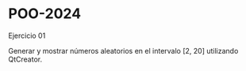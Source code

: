 # POO-2024

Ejercicio 01 

Generar y mostrar números aleatorios en el intervalo [2, 20] utilizando QtCreator.
